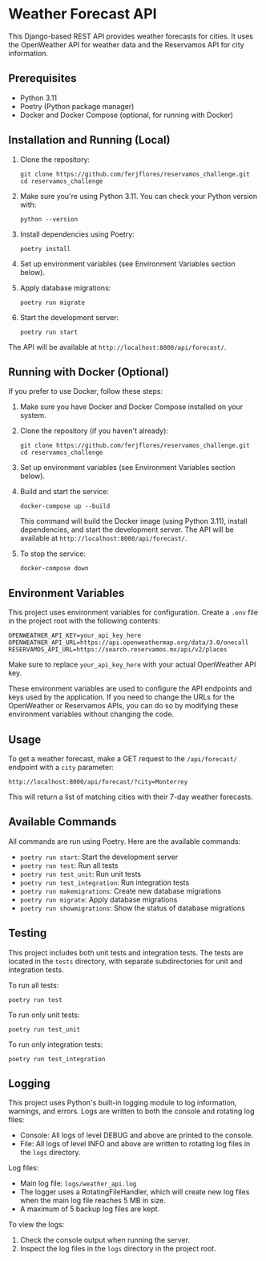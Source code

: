 # Weather Forecast API

This Django-based REST API provides weather forecasts for cities. It uses the OpenWeather API for weather data and the Reservamos API for city information.

## Prerequisites

- Python 3.11
- Poetry (Python package manager)
- Docker and Docker Compose (optional, for running with Docker)

## Installation and Running (Local)

1. Clone the repository:
   ```
   git clone https://github.com/ferjflores/reservamos_challenge.git
   cd reservamos_challenge
   ```

2. Make sure you're using Python 3.11. You can check your Python version with:
   ```
   python --version
   ```

3. Install dependencies using Poetry:
   ```
   poetry install
   ```

4. Set up environment variables (see Environment Variables section below).

5. Apply database migrations:
   ```
   poetry run migrate
   ```

6. Start the development server:
   ```
   poetry run start
   ```

The API will be available at `http://localhost:8000/api/forecast/`.

## Running with Docker (Optional)

If you prefer to use Docker, follow these steps:

1. Make sure you have Docker and Docker Compose installed on your system.

2. Clone the repository (if you haven't already):
   ```
   git clone https://github.com/ferjflores/reservamos_challenge.git
   cd reservamos_challenge
   ```

3. Set up environment variables (see Environment Variables section below).

4. Build and start the service:
   ```
   docker-compose up --build
   ```

   This command will build the Docker image (using Python 3.11), install dependencies, and start the development server. The API will be available at `http://localhost:8000/api/forecast/`.

5. To stop the service:
   ```
   docker-compose down
   ```

## Environment Variables

This project uses environment variables for configuration. Create a `.env` file in the project root with the following contents:

```
OPENWEATHER_API_KEY=your_api_key_here
OPENWEATHER_API_URL=https://api.openweathermap.org/data/3.0/onecall
RESERVAMOS_API_URL=https://search.reservamos.mx/api/v2/places
```

Make sure to replace `your_api_key_here` with your actual OpenWeather API key.

These environment variables are used to configure the API endpoints and keys used by the application. If you need to change the URLs for the OpenWeather or Reservamos APIs, you can do so by modifying these environment variables without changing the code.

## Usage

To get a weather forecast, make a GET request to the `/api/forecast/` endpoint with a `city` parameter:

```
http://localhost:8000/api/forecast/?city=Monterrey
```

This will return a list of matching cities with their 7-day weather forecasts.

## Available Commands

All commands are run using Poetry. Here are the available commands:

- `poetry run start`: Start the development server
- `poetry run test`: Run all tests
- `poetry run test_unit`: Run unit tests
- `poetry run test_integration`: Run integration tests
- `poetry run makemigrations`: Create new database migrations
- `poetry run migrate`: Apply database migrations
- `poetry run showmigrations`: Show the status of database migrations

## Testing

This project includes both unit tests and integration tests. The tests are located in the `tests` directory, with separate subdirectories for unit and integration tests.

To run all tests:
```
poetry run test
```

To run only unit tests:
```
poetry run test_unit
```

To run only integration tests:
```
poetry run test_integration
```

## Logging

This project uses Python's built-in logging module to log information, warnings, and errors. Logs are written to both the console and rotating log files:

- Console: All logs of level DEBUG and above are printed to the console.
- File: All logs of level INFO and above are written to rotating log files in the `logs` directory.

Log files:
- Main log file: `logs/weather_api.log`
- The logger uses a RotatingFileHandler, which will create new log files when the main log file reaches 5 MB in size.
- A maximum of 5 backup log files are kept.

To view the logs:

1. Check the console output when running the server.
2. Inspect the log files in the `logs` directory in the project root.